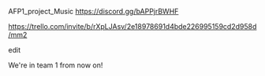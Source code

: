 AFP1_project_Music
https://discord.gg/bAPPjrBWHF


https://trello.com/invite/b/rXpLJAsv/2e18978691d4bde226995159cd2d958d/mm2

edit

We're in team 1 from now on!